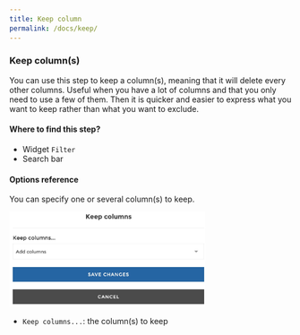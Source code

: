 ```yaml
---
title: Keep column
permalink: /docs/keep/
---
```


### Keep column(s)

You can use this step to keep a column(s), meaning that it will delete every
other columns.
Useful when you have a lot of columns and that you only need to use a few of
them. Then it is quicker and easier to express what you want to keep rather than
what you want to exclude.

#### Where to find this step?

- Widget `Filter`
- Search bar

#### Options reference

You can specify one or several column(s) to keep.

<img src="../../img/docs/user-interface/select_step_form.jpg" width="350" />

- `Keep columns...`: the column(s) to keep
